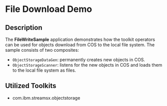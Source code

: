 # File Download Demo

## Description
The **FileWriteSample** application demonstrates how the 
toolkit operators can be used for objects download
from COS to the local file system. The sample consists
of two composites:
 - `ObjectStorageDataGen`: permanently creates new objects in COS.
 - `ObjectStorageScanner`: listens for the new objects in COS and loads them to the local file system as files.

## Utilized Toolkits
 - com.ibm.streamsx.objectstorage
